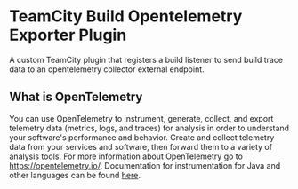 # TeamCity Build Opentelemetry Exporter Plugin

A custom TeamCity plugin that registers a build listener to send build trace data to an opentelemetry collector external endpoint.

## What is OpenTelemetry

You can use OpenTelemetry to instrument, generate, collect, and export telemetry data (metrics, logs, and traces) for analysis in order to understand your software's performance and behavior. Create and collect telemetry data from your services and software, then forward them to a variety of analysis tools. For more information about OpenTelemetry go to https://opentelemetry.io/. Documentation for instrumentation for Java and other languages can be found [here](https://opentelemetry.io/docs/).

